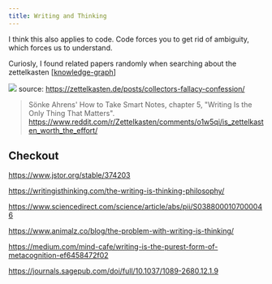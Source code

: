 ```yaml
---
title: Writing and Thinking
---
```


I think this also applies to code. Code forces you to get rid of ambiguity, which forces us to understand.

Curiosly, I found related papers randomly when searching about the zettelkasten [[knowledge-graph]]

![](https://zettelkasten.de/posts/collectors-fallacy-confession/201503031557_envelope.jpg)
source: https://zettelkasten.de/posts/collectors-fallacy-confession/

>Sönke Ahrens' How to Take Smart Notes, chapter 5, "Writing Is the Only Thing That Matters".
https://www.reddit.com/r/Zettelkasten/comments/o1w5qi/is_zettelkasten_worth_the_effort/
## Checkout

https://www.jstor.org/stable/374203

https://writingisthinking.com/the-writing-is-thinking-philosophy/

https://www.sciencedirect.com/science/article/abs/pii/S0388000107000046

https://www.animalz.co/blog/the-problem-with-writing-is-thinking/

https://medium.com/mind-cafe/writing-is-the-purest-form-of-metacognition-ef6458472f02

https://journals.sagepub.com/doi/full/10.1037/1089-2680.12.1.9


[//begin]: # "Autogenerated link references for markdown compatibility"
[knowledge-graph]: ./../bubbles/knowledge-graph "knowledge-graph"
[//end]: # "Autogenerated link references"
